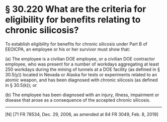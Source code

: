 # § 30.220   What are the criteria for eligibility for benefits relating to chronic silicosis?

To establish eligibility for benefits for chronic silicosis under Part B of EEOICPA, an employee or his or her survivor must show that:


(a) The employee is a civilian DOE employee, or a civilian DOE contractor employee, who was present for a number of workdays aggregating at least 250 workdays during the mining of tunnels at a DOE facility (as defined in § 30.5(y)) located in Nevada or Alaska for tests or experiments related to an atomic weapon, and has been diagnosed with chronic silicosis (as defined in § 30.5(k)); or


(b) The employee has been diagnosed with an injury, illness, impairment or disease that arose as a consequence of the accepted chronic silicosis.



---

[N] [71 FR 78534, Dec. 29, 2006, as amended at 84 FR 3049, Feb. 8, 2019]






